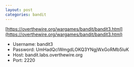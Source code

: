 ```yaml
---
layout: post
categories: bandit
---
```


[https://overthewire.org/wargames/bandit/bandit3.html](https://overthewire.org/wargames/bandit/bandit3.html)

*   Username: bandit3
*   Password: UmHadQclWmgdLOKQ3YNgjWxGoRMb5luK
*   Host: bandit.labs.overthewire.org
*   Port: 2220
